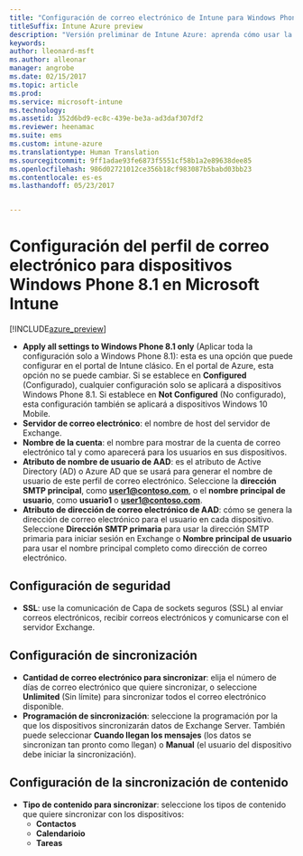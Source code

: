 ```yaml
---
title: "Configuración de correo electrónico de Intune para Windows Phone 8.1"
titleSuffix: Intune Azure preview
description: "Versión preliminar de Intune Azure: aprenda cómo usar la configuración de Intune para configurar conexiones de correo electrónico en dispositivos Windows Phone 8.1."
keywords: 
author: lleonard-msft
ms.author: alleonar
manager: angrobe
ms.date: 02/15/2017
ms.topic: article
ms.prod: 
ms.service: microsoft-intune
ms.technology: 
ms.assetid: 352d6bd9-ec8c-439e-be3a-ad3daf307df2
ms.reviewer: heenamac
ms.suite: ems
ms.custom: intune-azure
ms.translationtype: Human Translation
ms.sourcegitcommit: 9ff1adae93fe6873f5551cf58b1a2e89638dee85
ms.openlocfilehash: 986d02721012ce356b18cf983087b5babd03bb23
ms.contentlocale: es-es
ms.lasthandoff: 05/23/2017


---
```


# <a name="email-profile-settings-for-windows-phone-81-devices-in-microsoft-intune"></a>Configuración del perfil de correo electrónico para dispositivos Windows Phone 8.1 en Microsoft Intune

[!INCLUDE[azure_preview](./includes/azure_preview.md)]


- **Apply all settings to Windows Phone 8.1 only** (Aplicar toda la configuración solo a Windows Phone 8.1): esta es una opción que puede configurar en el portal de Intune clásico. En el portal de Azure, esta opción no se puede cambiar. Si se establece en **Configured** (Configurado), cualquier configuración solo se aplicará a dispositivos Windows Phone 8.1. Si establece en **Not Configured** (No configurado), esta configuración también se aplicará a dispositivos Windows 10 Mobile.
- **Servidor de correo electrónico**: el nombre de host del servidor de Exchange.
- **Nombre de la cuenta**: el nombre para mostrar de la cuenta de correo electrónico tal y como aparecerá para los usuarios en sus dispositivos.
- **Atributo de nombre de usuario de AAD**: es el atributo de Active Directory (AD) o Azure AD que se usará para generar el nombre de usuario de este perfil de correo electrónico. Seleccione la **dirección SMTP principal**, como **user1@contoso.com**, o el **nombre principal de usuario**, como **usuario1** o **user1@contoso.com**.
- **Atributo de dirección de correo electrónico de AAD**: cómo se genera la dirección de correo electrónico para el usuario en cada dispositivo. Seleccione **Dirección SMTP primaria** para usar la dirección SMTP primaria para iniciar sesión en Exchange o **Nombre principal de usuario** para usar el nombre principal completo como dirección de correo electrónico.


## <a name="security-settings"></a>Configuración de seguridad

- **SSL**: use la comunicación de Capa de sockets seguros (SSL) al enviar correos electrónicos, recibir correos electrónicos y comunicarse con el servidor Exchange.



## <a name="synchronization-settings"></a>Configuración de sincronización

- **Cantidad de correo electrónico para sincronizar**: elija el número de días de correo electrónico que quiere sincronizar, o seleccione **Unlimited** (Sin límite) para sincronizar todos el correo electrónico disponible.
- **Programación de sincronización**: seleccione la programación por la que los dispositivos sincronizarán datos de Exchange Server. También puede seleccionar **Cuando llegan los mensajes** (los datos se sincronizan tan pronto como llegan) o **Manual** (el usuario del dispositivo debe iniciar la sincronización).

## <a name="content-sync-settings"></a>Configuración de la sincronización de contenido

- **Tipo de contenido para sincronizar**: seleccione los tipos de contenido que quiere sincronizar con los dispositivos:
    - **Contactos**
    - **Calendarioio**
    - **Tareas**

